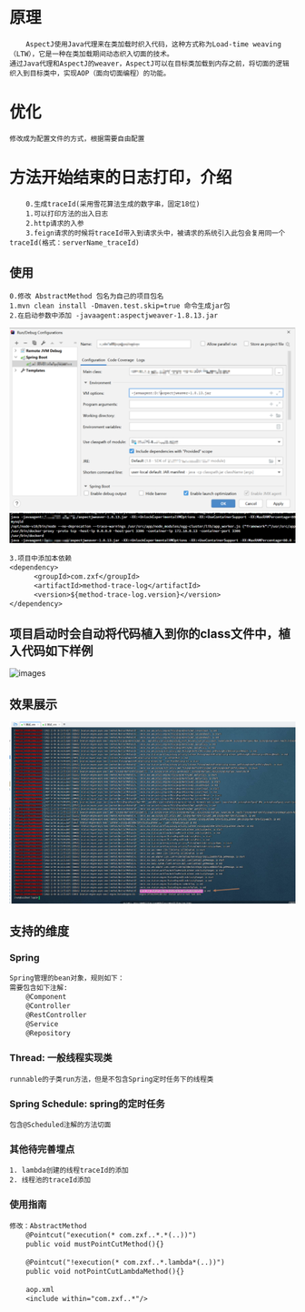 # 原理
```text
    AspectJ使用Java代理来在类加载时织入代码，这种方式称为Load-time weaving（LTW），它是一种在类加载期间动态织入切面的技术。
通过Java代理和AspectJ的weaver，AspectJ可以在目标类加载到内存之前，将切面的逻辑织入到目标类中，实现AOP（面向切面编程）的功能。
```
# 优化
```text
修改成为配置文件的方式，根据需要自由配置
```
# 方法开始结束的日志打印，介绍
```text
    0.生成traceId(采用雪花算法生成的数字串，固定18位)
    1.可以打印方法的出入日志
    2.http请求的入参
    3.feign请求的时候将traceId带入到请求头中，被请求的系统引入此包会复用同一个traceId(格式：serverName_traceId)
```
## 使用
```text
0.修改 AbstractMethod 包名为自己的项目包名
1.mvn clean install -Dmaven.test.skip=true 命令生成jar包
2.在启动参数中添加 -javaagent:aspectjweaver-1.8.13.jar
```
![images](./images/1.png)
![images](./images/2.png)
```text
3.项目中添加本依赖
<dependency>
      <groupId>com.zxf</groupId>
      <artifactId>method-trace-log</artifactId>
      <version>${method-trace-log.version}</version>
</dependency>
```
## 项目启动时会自动将代码植入到你的class文件中，植入代码如下样例
![images](./images/3.png)
## 效果展示
![images](./images/4.png)
## 支持的维度
### Spring
```text
Spring管理的bean对象，规则如下：
需要包含如下注解:
    @Component
    @Controller
    @RestController
    @Service
    @Repository
```
### Thread: 一般线程实现类
```text
runnable的子类run方法，但是不包含Spring定时任务下的线程类
```
### Spring Schedule: spring的定时任务
```text
包含@Scheduled注解的方法切面
```
### 其他待完善埋点
```text
1. lambda创建的线程traceId的添加
2. 线程池的traceId添加
```
### 使用指南
```text
修改：AbstractMethod
    @Pointcut("execution(* com.zxf..*.*(..))")
    public void mustPointCutMethod(){}

    @Pointcut("!execution(* com.zxf..*.lambda*(..))")
    public void notPointCutLambdaMethod(){}
    
    aop.xml
    <include within="com.zxf..*"/>
```